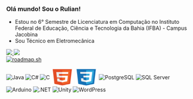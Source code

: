 ### Olá mundo! Sou o Rulian!

  - Estou no 6° Semestre de Licenciatura em Computação no Instituto Federal de Educação, Ciência e Tecnologia da Bahia (IFBA) - Campus Jacobina
  - Sou Técnico em Eletromecânica

<div style="display: inline_block">
  <div>
    <a href="https://github.com/ruliancruz">
    <img height="164em" src="https://github-readme-stats.vercel.app/api?username=ruliancruz&show_icons=true&include_all_commits=true&count_private=true"/>
    <img height="164em" src="https://github-readme-stats.vercel.app/api/top-langs/?username=ruliancruz&layout=compact&langs_count=7"/>
  </div>
  <div>
    <a href="https://roadmap.sh"><img height="164em" src="https://api.roadmap.sh/v1-badge/tall/649e2e15d99c9d6731a12256?variant=light&roadmaps=backend%2Cfrontend%2Cdevops%2Cfull-stack" alt="roadmap.sh"/></a>
  </div>
</div>

  
<div style="display: inline_block">
  <br>
  <img align="center" alt="Java" height="45" width="60" src="https://raw.githubusercontent.com/jmnote/z-icons/master/svg/java.svg">
  <img align="center" alt="C#" height="45" width="60" src="https://cdn.jsdelivr.net/gh/devicons/devicon/icons/csharp/csharp-original.svg">
  <img align="center" alt="C" height="45" width="60" src="https://raw.githubusercontent.com/jmnote/z-icons/master/svg/c.svg">
  <img align="center" alt="HTML" height="45" width="60" src="https://raw.githubusercontent.com/devicons/devicon/master/icons/html5/html5-original.svg">
  <img align="center" alt="CSS" height="45" width="60" src="https://raw.githubusercontent.com/devicons/devicon/master/icons/css3/css3-original.svg">
  <img align="center" alt="PostgreSQL" height="45 width="60" src="https://cdn.jsdelivr.net/gh/devicons/devicon/icons/postgresql/postgresql-original.svg">
  <img align="center" alt="SQL Server" height="45" width="60" src="https://cdn.jsdelivr.net/gh/devicons/devicon/icons/microsoftsqlserver/microsoftsqlserver-plain.svg">
  <img align="center" alt="Arduino" height="45" width="60" src="https://cdn.jsdelivr.net/gh/devicons/devicon/icons/arduino/arduino-original.svg">
  <img align="center" alt=".NET" height="45" width="60" src="https://cdn.jsdelivr.net/gh/devicons/devicon/icons/dot-net/dot-net-original.svg">
  <img align="center" alt="Unity" height="45" width="60" src="https://cdn.jsdelivr.net/gh/devicons/devicon/icons/unity/unity-original.svg">
  <img align="center" alt="WordPress" height="45" width="60" src="https://cdn.jsdelivr.net/gh/devicons/devicon/icons/wordpress/wordpress-plain.svg">
</div>
